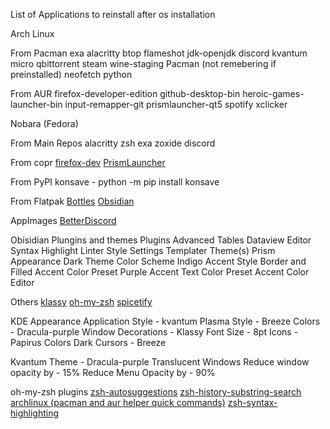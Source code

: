 List of Applications to reinstall after os installation


Arch Linux

From Pacman
  exa
  alacritty
  btop
  flameshot
  jdk-openjdk
  discord
  kvantum
  micro
  qbittorrent
  steam
  wine-staging
Pacman (not remebering if preinstalled)
  neofetch
  python
  
 From AUR
  firefox-developer-edition
  github-desktop-bin
  heroic-games-launcher-bin
  input-remapper-git
  prismlauncher-qt5
  spotify
  xclicker


Nobara (Fedora)

From Main Repos
  alacritty
  zsh
  exa
  zoxide
  discord

From copr
  [firefox-dev](https://copr.fedorainfracloud.org/coprs/the4runner/firefox-dev/)
  [PrismLauncher](https://copr.fedorainfracloud.org/coprs/g3tchoo/prismlauncher/)



From PyPI
  konsave - python -m pip install konsave



From Flatpak
  [Bottles](https://flathub.org/apps/details/com.usebottles.bottles)
  [Obsidian](https://flathub.org/apps/details/md.obsidian.Obsidian)



AppImages
  [BetterDiscord](https://betterdiscord.app/)



Obisidian Plungins and themes
  Plugins
    Advanced Tables
    Dataview
    Editor Syntax Highlight
    Linter
    Style Settings
    Templater
  Theme(s)
    Prism
      Appearance
        Dark Theme
          Color Scheme
            Indigo
          Accent Style
            Border and Filled
          Accent Color Preset
            Purple
          Accent Text Color Preset
            Accent Color
      Editor
      

Others
  [klassy](https://github.com/paulmcauley/klassy)
  [oh-my-zsh](https://ohmyz.sh/)
  [spicetify](https://spicetify.app/)
  
KDE Appearance
  Application Style - kvantum
  Plasma Style - Breeze
  Colors - Dracula-purple
  Window Decorations - Klassy
  Font Size - 8pt
  Icons - Papirus Colors Dark
  Cursors - Breeze

Kvantum
  Theme - Dracula-purple
  Translucent Windows
  	Reduce window opacity by - 15%
  	Reduce Menu Opacity by - 90%

oh-my-zsh plugins
  [zsh-autosuggestions](https://github.com/zsh-users/zsh-autosuggestions/blob/master/INSTALL.md)
  [zsh-history-substring-search](https://github.com/zsh-users/zsh-history-substring-search)
  [archlinux (pacman and aur helper quick commands)](https://github.com/ohmyzsh/ohmyzsh/tree/master/plugins/archlinux)
  [zsh-syntax-highlighting](https://github.com/zsh-users/zsh-syntax-highlighting/blob/master/INSTALL.md)
